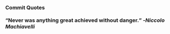 ### Commit Quotes <br> <br> <q>Never was anything great achieved without danger.</q> -<em>Niccolo Machiavelli</em>
